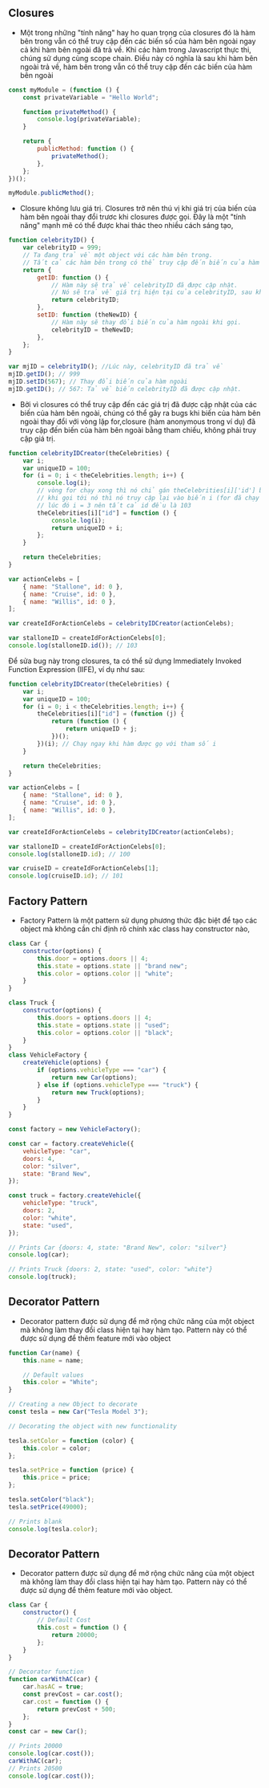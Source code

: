 ## Closures

-   Một trong những "tính năng" hay ho quan trọng của closures đó là hàm bên trong vẫn có thể truy cập đến các biến số của hàm bên ngoài ngay cả khi hàm bên ngoài đã trả về. Khi các hàm trong Javascript thực thi, chúng sử dụng cùng scope chain. Điều này có nghĩa là sau khi hàm bên ngoài trả về, hàm bên trong vẫn có thể truy cập đến các biến của hàm bên ngoài

```javascript
const myModule = (function () {
    const privateVariable = "Hello World";

    function privateMethod() {
        console.log(privateVariable);
    }

    return {
        publicMethod: function () {
            privateMethod();
        },
    };
})();

myModule.publicMethod();
```

-   Closure không lưu giá trị. Closures trở nên thú vị khi giá trị của biến của hàm bên ngoài thay đổi trươc khi closures được gọi. Đây là một "tính năng" mạnh mẽ có thể được khai thác theo nhiều cách sáng tạo,

```javascript
function celebrityID() {
    var celebrityID = 999;
    // Ta đang trả về một object với các hàm bên trong.
    // Tất cả các hàm bên trong có thể truy cập đến biến của hàm ngoài (celebrityID).
    return {
        getID: function () {
            // Hàm này sẽ trả về celebrityID đã được cập nhật.
            // Nó sẽ trả về giá trị hiện tại của celebrityID, sau khi setID thay đổi nó.
            return celebrityID;
        },
        setID: function (theNewID) {
            // Hàm này sẽ thay đổi biến của hàm ngoài khi gọi.
            celebrityID = theNewID;
        },
    };
}

var mjID = celebrityID(); //Lúc này, celebrityID đã trả về
mjID.getID(); // 999
mjID.setID(567); // Thay đổi biến của hàm ngoài
mjID.getID(); // 567: Tả về biến celebrityID đã được cập nhật.
```

-   Bởi vì closures có thể truy cập đến các giá trị đã được cập nhật của các biến của hàm bên ngoài, chúng có thể gây ra bugs khi biến của hàm bên ngoài thay đổi với vòng lặp for,closure (hàm anonymous trong ví dụ) đã truy cập đến biến của hàm bên ngoài bằng tham chiếu, không phải truy cập giá trị.

```javascript
function celebrityIDCreator(theCelebrities) {
    var i;
    var uniqueID = 100;
    for (i = 0; i < theCelebrities.length; i++) {
        console.log(i);
        // vòng for chạy xong thì nó chỉ gán theCelebrities[i]['id'] bằng 1 function
        // khi gọi tới nó thì nó truy cập lại vào biến i (for đã chạy xong) dù hàm cha đã return
        // lúc đó i = 3 nên tất cả id đều là 103
        theCelebrities[i]["id"] = function () {
            console.log(i);
            return uniqueID + i;
        };
    }

    return theCelebrities;
}

var actionCelebs = [
    { name: "Stallone", id: 0 },
    { name: "Cruise", id: 0 },
    { name: "Willis", id: 0 },
];

var createIdForActionCelebs = celebrityIDCreator(actionCelebs);

var stalloneID = createIdForActionCelebs[0];
console.log(stalloneID.id()); // 103
```

Để sửa bug này trong closures, ta có thể sử dụng Immediately Invoked Function Expression (IIFE), ví dụ như sau:

```javascript
function celebrityIDCreator(theCelebrities) {
    var i;
    var uniqueID = 100;
    for (i = 0; i < theCelebrities.length; i++) {
        theCelebrities[i]["id"] = (function (j) {
            return (function () {
                return uniqueID + j;
            })();
        })(i); // Chạy ngay khi hàm được gọ với tham số i
    }

    return theCelebrities;
}

var actionCelebs = [
    { name: "Stallone", id: 0 },
    { name: "Cruise", id: 0 },
    { name: "Willis", id: 0 },
];

var createIdForActionCelebs = celebrityIDCreator(actionCelebs);

var stalloneID = createIdForActionCelebs[0];
console.log(stalloneID.id); // 100

var cruiseID = createIdForActionCelebs[1];
console.log(cruiseID.id); // 101
```

## Factory Pattern

-   Factory Pattern là một pattern sử dụng phương thức đặc biệt để tạo các object mà không cần chỉ định rõ chính xác class hay constructor nào,

```javascript
class Car {
    constructor(options) {
        this.door = options.doors || 4;
        this.state = options.state || "brand new";
        this.color = options.color || "white";
    }
}

class Truck {
    constructor(options) {
        this.doors = options.doors || 4;
        this.state = options.state || "used";
        this.color = options.color || "black";
    }
}
class VehicleFactory {
    createVehicle(options) {
        if (options.vehicleType === "car") {
            return new Car(options);
        } else if (options.vehicleType === "truck") {
            return new Truck(options);
        }
    }
}

const factory = new VehicleFactory();

const car = factory.createVehicle({
    vehicleType: "car",
    doors: 4,
    color: "silver",
    state: "Brand New",
});

const truck = factory.createVehicle({
    vehicleType: "truck",
    doors: 2,
    color: "white",
    state: "used",
});

// Prints Car {doors: 4, state: "Brand New", color: "silver"}
console.log(car);

// Prints Truck {doors: 2, state: "used", color: "white"}
console.log(truck);
```

## Decorator Pattern

-   Decorator pattern được sử dụng để mở rộng chức năng của một object mà không làm thay đổi class hiện tại hay hàm tạo. Pattern này có thể được sử dụng để thêm feature mới vào object

```javascript
function Car(name) {
    this.name = name;

    // Default values
    this.color = "White";
}

// Creating a new Object to decorate
const tesla = new Car("Tesla Model 3");

// Decorating the object with new functionality

tesla.setColor = function (color) {
    this.color = color;
};

tesla.setPrice = function (price) {
    this.price = price;
};

tesla.setColor("black");
tesla.setPrice(49000);

// Prints blank
console.log(tesla.color);
```

## Decorator Pattern

-   Decorator pattern được sử dụng để mở rộng chức năng của một object mà không làm thay đổi class hiện tại hay hàm tạo. Pattern này có thể được sử dụng để thêm feature mới vào object.

```javascript
class Car {
    constructor() {
        // Default Cost
        this.cost = function () {
            return 20000;
        };
    }
}

// Decorator function
function carWithAC(car) {
    car.hasAC = true;
    const prevCost = car.cost();
    car.cost = function () {
        return prevCost + 500;
    };
}
const car = new Car();

// Prints 20000
console.log(car.cost());
carWithAC(car);
// Prints 20500
console.log(car.cost());
```

